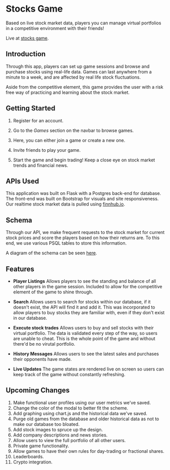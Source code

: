 # Stocks Game

Based on live stock market data, players you can manage virtual portfolios in a competitive environment with their friends!

Live at [stocks game](https://stocks-game.herokuapp.com/).

## Introduction

Through this app, players can set up game sessions and browse and purchase stocks using real-life data. Games can last anywhere from a minute to a week, and are affected by real life stock fluctuations.

Aside from the competitive element, this game provides the user with a risk free way of practicing and learning about the stock market.

## Getting Started

1. Register for an account.

2. Go to the *Games* section on the navbar to browse games.

3. Here, you can either join a game or create a new one.

4. Invite friends to play your game.

5. Start the game and begin trading! Keep a close eye on stock market trends and financial news.


## APIs Used

This application was built on Flask with a Postgres back-end for database. The front-end was built on Bootstrap for visuals and site responsiveness. Our realtime stock market data is pulled using [finnhub.io](https://finnhub.io).

## Schema

Through our API, we make frequent requests to the stock market for current stock prices and score the players based on how their returns are. To this end, we use various PSQL tables to store this information.

A diagram of the schema can be seen [here](https://raw.githubusercontent.com/erojas4704/stocks-game/master/Schema.png).


## Features

- **Player Listings**
    Allows players to see the standing and balance of all other players in the game session. Included to allow for the competitive element of the game to shine through.

- **Search**
    Allows users to search for stocks within our database, if it doesn't exist, the API will find it and add it. This was incorporated to allow players to buy stocks they are familiar with, even if they don't exist in our database.

- **Execute stock trades**
    Allows users to buy and sell stocks with their virtual portfolio. The data is validated every step of the way, so users are unable to cheat. This is the whole point of the game and without there'd be no virutal portfolio.

- **History Messages**
    Allows users to see the latest sales and purchases their opponents have made. 

- **Live Updates**
    The game states are rendered live on screen so users can keep track of the game without constantly refreshing.


## Upcoming Changes

1. Make functional user profiles using our user metrics we've saved. 
2. Change the color of the modal to better fit the scheme.
3. Add graphing using chart.js and the historical data we've saved.
4. Purge old games from the database and older historical data as not to make our database too bloated.
5. Add stock images to spruce up the design.
6. Add company descriptions and news stories.
7. Allow users to view the full portfolio of all other users.
8. Private game functionality.
9. Allow games to have their own rules for day-trading or fractional shares.
10. Leaderboards.
11. Crypto integration.

